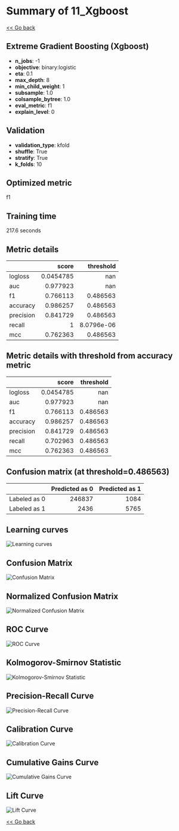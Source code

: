# Summary of 11_Xgboost

[<< Go back](../README.md)


## Extreme Gradient Boosting (Xgboost)
- **n_jobs**: -1
- **objective**: binary:logistic
- **eta**: 0.1
- **max_depth**: 8
- **min_child_weight**: 1
- **subsample**: 1.0
- **colsample_bytree**: 1.0
- **eval_metric**: f1
- **explain_level**: 0

## Validation
 - **validation_type**: kfold
 - **shuffle**: True
 - **stratify**: True
 - **k_folds**: 10

## Optimized metric
f1

## Training time

217.6 seconds

## Metric details
|           |     score |    threshold |
|:----------|----------:|-------------:|
| logloss   | 0.0454785 | nan          |
| auc       | 0.977923  | nan          |
| f1        | 0.766113  |   0.486563   |
| accuracy  | 0.986257  |   0.486563   |
| precision | 0.841729  |   0.486563   |
| recall    | 1         |   8.0796e-06 |
| mcc       | 0.762363  |   0.486563   |


## Metric details with threshold from accuracy metric
|           |     score |   threshold |
|:----------|----------:|------------:|
| logloss   | 0.0454785 |  nan        |
| auc       | 0.977923  |  nan        |
| f1        | 0.766113  |    0.486563 |
| accuracy  | 0.986257  |    0.486563 |
| precision | 0.841729  |    0.486563 |
| recall    | 0.702963  |    0.486563 |
| mcc       | 0.762363  |    0.486563 |


## Confusion matrix (at threshold=0.486563)
|              |   Predicted as 0 |   Predicted as 1 |
|:-------------|-----------------:|-----------------:|
| Labeled as 0 |           246837 |             1084 |
| Labeled as 1 |             2436 |             5765 |

## Learning curves
![Learning curves](learning_curves.png)
## Confusion Matrix

![Confusion Matrix](confusion_matrix.png)


## Normalized Confusion Matrix

![Normalized Confusion Matrix](confusion_matrix_normalized.png)


## ROC Curve

![ROC Curve](roc_curve.png)


## Kolmogorov-Smirnov Statistic

![Kolmogorov-Smirnov Statistic](ks_statistic.png)


## Precision-Recall Curve

![Precision-Recall Curve](precision_recall_curve.png)


## Calibration Curve

![Calibration Curve](calibration_curve_curve.png)


## Cumulative Gains Curve

![Cumulative Gains Curve](cumulative_gains_curve.png)


## Lift Curve

![Lift Curve](lift_curve.png)



[<< Go back](../README.md)
